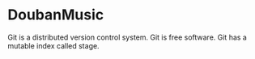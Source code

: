 DoubanMusic
===========
Git is a distributed version control system.
Git is free software.
Git has a mutable index called stage.
